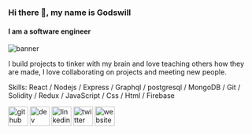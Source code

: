### Hi there 👋, my name is Godswill
#### I am a software engineer

<img src="https://imgur.com/a/5uMsLtn" alt="banner">

I build projects to tinker with my brain and love teaching others how they are made, I love collaborating on projects and meeting new people.

Skills: React / Nodejs / Express / Graphql / postgresql / MongoDB / Git / Solidity / Redux / JavaScript / Css / Html / Firebase

[<img src='https://cdn.jsdelivr.net/npm/simple-icons@3.0.1/icons/github.svg' alt='github' height='40'>](https://github.com/https://www.github.com/gcadigwe)  [<img src='https://cdn.jsdelivr.net/npm/simple-icons@3.0.1/icons/hashnode.svg' alt='dev' height='40'>](devsarzy.hashnode.dev)  [<img src='https://cdn.jsdelivr.net/npm/simple-icons@3.0.1/icons/linkedin.svg' alt='linkedin' height='40'>](https://www.linkedin.com/in/https://www.linkedin.com/in/godswill-adigwe-858506209//)  [<img src='https://cdn.jsdelivr.net/npm/simple-icons@3.0.1/icons/twitter.svg' alt='twitter' height='40'>](https://twitter.com/twitter.com/adigwecodes)  [<img src='https://cdn.jsdelivr.net/npm/simple-icons@3.0.1/icons/icloud.svg' alt='website' height='40'>](gcadigwe.github.io)  

